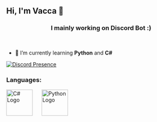 ## Hi, I'm Vacca 👋

<h3 align="center">I mainly working on Discord Bot :)</h3><br>


- 🌱 I’m currently learning **Python** and **C#**

[![Discord Presence](https://lanyard.cnrad.dev/api/1030951880936935525)](https://discord.com/users/1030951880936935525)

<h3 align="left">Languages:</h3>
<p>
  <img src="https://upload.wikimedia.org/wikipedia/commons/b/bd/Logo_C_sharp.svg" alt="C# Logo" width="70" style="margin-right: 20px;"/>
  <img src="https://upload.wikimedia.org/wikipedia/commons/c/c3/Python-logo-notext.svg" alt="Python Logo" width="70"/>
</p>
